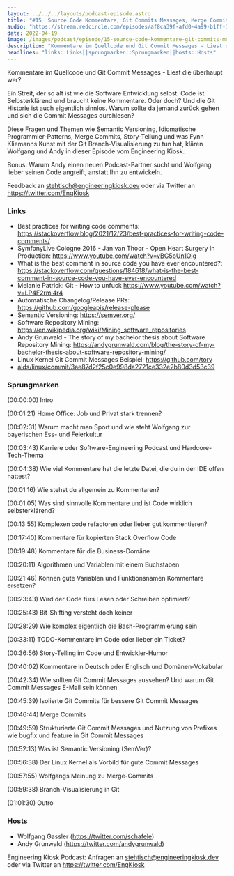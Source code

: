 ```yaml
---
layout: ../../../layouts/podcast-episode.astro
title: "#15  Source Code Kommentare, Git Commits Messages, Merge Commits und Branch-Visualisierungs-Kunst"
audio: "https://stream.redcircle.com/episodes/af8ca39f-afd0-4a99-b1ff-1cc11ab176ad/stream.mp3"
date: 2022-04-19
image: /images/podcast/episode/15-source-code-kommentare-git-commits-messages-merge-commits-und-branch-visualisierungs-kunst.jpg
description: "Kommentare im Quellcode und Git Commit Messages - Liest die überhaupt wer?Ein Streit, der so alt ist wie die Software Entwicklung ..."
headlines: "links::Links||sprungmarken::Sprungmarken||hosts::Hosts"
---
```


<p class="mb-6 text-base md:text-lg text-coolGray-500">Kommentare im Quellcode und Git Commit Messages - Liest die überhaupt wer?</p><p class="mb-6 text-base md:text-lg text-coolGray-500">Ein Streit, der so alt ist wie die Software Entwicklung selbst: Code ist Selbsterklärend und braucht keine Kommentare. Oder doch? Und die Git Historie ist auch eigentlich sinnlos. Warum sollte da jemand zurück gehen und sich die Commit Messages durchlesen?</p><p class="mb-6 text-base md:text-lg text-coolGray-500">Diese Fragen und Themen wie Semantic Versioning, Idiomatische Programmier-Patterns, Merge Commits, Story-Tellung und was Fynn Kliemanns Kunst mit der Git Branch-Visualisierung zu tun hat, klären Wolfgang und Andy in dieser Episode vom Engineering Kiosk.</p><p class="mb-6 text-base md:text-lg text-coolGray-500">Bonus: Warum Andy einen neuen Podcast-Partner sucht und Wolfgang lieber seinen Code angreift, anstatt Ihn zu entwickeln.</p><p class="mb-6 text-base md:text-lg text-coolGray-500">Feedback an </span><a class="underline hover:no-underline" style="text-decoration-line: underline;"href="mailto:stehtisch@engineeringkiosk.dev" rel="nofollow">stehtisch@engineeringkiosk.dev</a><span> oder via Twitter an </span><a class="underline hover:no-underline" style="text-decoration-line: underline;"href="https://twitter.com/EngKiosk" rel="nofollow">https://twitter.com/EngKiosk</a></p><h3 class="mb-4 text-2xl md:text-3xl font-semibold text-coolGray-800" id=links>Links</h3><ul class="list-disc px-5 mb-6 md:px-5 text-base md:text-lg text-coolGray-500" style="list-style-type: disc;"><li>Best practices for writing code comments: </span><a class="underline hover:no-underline" style="text-decoration-line: underline;"href="https://stackoverflow.blog/2021/12/23/best-practices-for-writing-code-comments/" rel="nofollow">https://stackoverflow.blog/2021/12/23/best-practices-for-writing-code-comments/</a><span> </li><li>SymfonyLive Cologne 2016 - Jan van Thoor - Open Heart Surgery In Production: </span><a class="underline hover:no-underline" style="text-decoration-line: underline;"href="https://www.youtube.com/watch?v=vBG5pUn1Olg" rel="nofollow">https://www.youtube.com/watch?v=vBG5pUn1Olg</a></li><li>What is the best comment in source code you have ever encountered?: </span><a class="underline hover:no-underline" style="text-decoration-line: underline;"href="https://stackoverflow.com/questions/184618/what-is-the-best-comment-in-source-code-you-have-ever-encountered" rel="nofollow">https://stackoverflow.com/questions/184618/what-is-the-best-comment-in-source-code-you-have-ever-encountered</a></li><li>Melanie Patrick: Git - How to unfuck </span><a class="underline hover:no-underline" style="text-decoration-line: underline;"href="https://www.youtube.com/watch?v=LP4F2rmi4r4" rel="nofollow">https://www.youtube.com/watch?v=LP4F2rmi4r4</a></li><li>Automatische Changelog/Release PRs: </span><a class="underline hover:no-underline" style="text-decoration-line: underline;"href="https://github.com/googleapis/release-please" rel="nofollow">https://github.com/googleapis/release-please</a></li><li>Semantic Versioning: </span><a class="underline hover:no-underline" style="text-decoration-line: underline;"href="https://semver.org/" rel="nofollow">https://semver.org/</a></li><li>Software Repository Mining: </span><a class="underline hover:no-underline" style="text-decoration-line: underline;"href="https://en.wikipedia.org/wiki/Mining_software_repositories" rel="nofollow">https://en.wikipedia.org/wiki/Mining_software_repositories</a></li><li>Andy Grunwald - The story of my bachelor thesis about Software Repository Mining: </span><a class="underline hover:no-underline" style="text-decoration-line: underline;"href="https://andygrunwald.com/blog/the-story-of-my-bachelor-thesis-about-software-repository-mining/" rel="nofollow">https://andygrunwald.com/blog/the-story-of-my-bachelor-thesis-about-software-repository-mining/</a></li><li>Linux Kernel Git Commit Messages Beispiel: </span><a class="underline hover:no-underline" style="text-decoration-line: underline;"href="https://github.com/torvalds/linux/commit/3ae87d2f25c0e998da2721ce332e2b80d3d53c39" rel="nofollow">https://github.com/torv</a></li><li><a class="underline hover:no-underline" style="text-decoration-line: underline;"href="https://github.com/torvalds/linux/commit/3ae87d2f25c0e998da2721ce332e2b80d3d53c39" rel="nofollow">alds/linux/commit/3ae87d2f25c0e998da2721ce332e2b80d3d53c39</a></li></ul><h3 class="mb-4 text-2xl md:text-3xl font-semibold text-coolGray-800" id=sprungmarken>Sprungmarken</h3><p class="mb-6 text-base md:text-lg text-coolGray-500">(00:00:00) Intro</p><p class="mb-6 text-base md:text-lg text-coolGray-500">(00:01:21) Home Office: Job und Privat stark trennen?</p><p class="mb-6 text-base md:text-lg text-coolGray-500">(00:02:31) Warum macht man Sport und wie steht Wolfgang zur bayerischen Ess- und Feierkultur</p><p class="mb-6 text-base md:text-lg text-coolGray-500">(00:03:43) Karriere oder Software-Engineering Podcast und Hardcore-Tech-Thema</p><p class="mb-6 text-base md:text-lg text-coolGray-500">(00:04:38) Wie viel Kommentare hat die letzte Datei, die du in der IDE offen hattest?</p><p class="mb-6 text-base md:text-lg text-coolGray-500">(00:01:16) Wie stehst du allgemein zu Kommentaren?</p><p class="mb-6 text-base md:text-lg text-coolGray-500">(00:01:05) Was sind sinnvolle Kommentare und ist Code wirklich selbsterklärend?</p><p class="mb-6 text-base md:text-lg text-coolGray-500">(00:13:55) Komplexen code refactoren oder lieber gut kommentieren?</p><p class="mb-6 text-base md:text-lg text-coolGray-500">(00:17:40) Kommentare für kopierten Stack Overflow Code</p><p class="mb-6 text-base md:text-lg text-coolGray-500">(00:19:48) Kommentare für die Business-Domäne</p><p class="mb-6 text-base md:text-lg text-coolGray-500">(00:20:11) Algorithmen und Variablen mit einem Buchstaben</p><p class="mb-6 text-base md:text-lg text-coolGray-500">(00:21:46) Können gute Variablen und Funktionsnamen Kommentare ersetzen?</p><p class="mb-6 text-base md:text-lg text-coolGray-500">(00:23:43) Wird der Code fürs Lesen oder Schreiben optimiert?</p><p class="mb-6 text-base md:text-lg text-coolGray-500">(00:25:43) Bit-Shifting versteht doch keiner</p><p class="mb-6 text-base md:text-lg text-coolGray-500">(00:28:29) Wie komplex eigentlich die Bash-Programmierung sein</p><p class="mb-6 text-base md:text-lg text-coolGray-500">(00:33:11) TODO-Kommentare im Code oder lieber ein Ticket?</p><p class="mb-6 text-base md:text-lg text-coolGray-500">(00:36:56) Story-Telling im Code und Entwickler-Humor</p><p class="mb-6 text-base md:text-lg text-coolGray-500">(00:40:02) Kommentare in Deutsch oder Englisch und Domänen-Vokabular</p><p class="mb-6 text-base md:text-lg text-coolGray-500">(00:42:34) Wie sollten Git Commit Messages aussehen? Und warum Git Commit Messages E-Mail sein können</p><p class="mb-6 text-base md:text-lg text-coolGray-500">(00:45:39) Isolierte Git Commits für bessere Git Commit Messages</p><p class="mb-6 text-base md:text-lg text-coolGray-500">(00:46:44) Merge Commits</p><p class="mb-6 text-base md:text-lg text-coolGray-500">(00:49:59) Strukturierte Git Commit Messages und Nutzung von Prefixes wie bugfix und feature in Git Commit Messages</p><p class="mb-6 text-base md:text-lg text-coolGray-500">(00:52:13) Was ist Semantic Versioning (SemVer)?</p><p class="mb-6 text-base md:text-lg text-coolGray-500">(00:56:38) Der Linux Kernel als Vorbild für gute Commit Messages</p><p class="mb-6 text-base md:text-lg text-coolGray-500">(00:57:55) Wolfgangs Meinung zu Merge-Commits</p><p class="mb-6 text-base md:text-lg text-coolGray-500">(00:59:38) Branch-Visualisierung in Git</p><p class="mb-6 text-base md:text-lg text-coolGray-500">(01:01:30) Outro</p><h3 class="mb-4 text-2xl md:text-3xl font-semibold text-coolGray-800" id=hosts>Hosts</h3><ul class="list-disc px-5 mb-6 md:px-5 text-base md:text-lg text-coolGray-500" style="list-style-type: disc;"><li>Wolfgang Gassler (</span><a class="underline hover:no-underline" style="text-decoration-line: underline;"href="https://twitter.com/schafele" rel="nofollow">https://twitter.com/schafele</a><span>)</li><li>Andy Grunwald (</span><a class="underline hover:no-underline" style="text-decoration-line: underline;"href="https://twitter.com/andygrunwald" rel="nofollow">https://twitter.com/andygrunwald</a><span>)</li></ul><p class="mb-6 text-base md:text-lg text-coolGray-500">Engineering Kiosk Podcast: Anfragen an </span><a class="underline hover:no-underline" style="text-decoration-line: underline;"href="http://stehtisch@engineeringkiosk.dev" rel="nofollow">stehtisch@engineeringkiosk.dev</a><span> oder via Twitter an </span><a class="underline hover:no-underline" style="text-decoration-line: underline;"href="https://twitter.com/EngKiosk" rel="nofollow">https://twitter.com/EngKiosk</a></p>